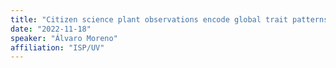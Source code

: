 ```yaml
---
title: "Citizen science plant observations encode global trait patterns"
date: "2022-11-18"
speaker: "Álvaro Moreno"
affiliation: "ISP/UV"
---
```

